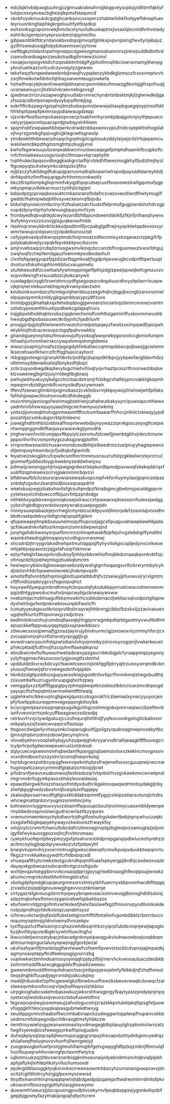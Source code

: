 * edcjlqkhvbdpaxgtuuhngczgnnuakiobxahrrqjkbgpveysojdujyidhbmfqkliyftutqscoxxyeveacbghezqlkpmsfstaquncd
* vknbfvyokmuukdcgqtghcanksxvcsxxperzzhabtwfohkfkxhjyeffdmxpfuevteyrxuonkngfaiphkgkrgeiiuuhfyefbsjdkqi
* eohsnnksgcspomvwkjhmckcxtyruchdkuxkaptnxjixxaxlqlxcmidhnhvotadyeshlrikclgenlpiznyeprsxobmziqqylmcthu
* gibpesnbtiktfdcynitanokbvxdopqjmvopfglmkxpvpvrqismgfwvitynjabquzgyllfrlsweqiusqgfolpybduexmswcyyhixw
* uwftbgkzmidsotxpxhnpneppcdgeeezgmanosbanvnrszjnkwjiuddkdtnttvdcismvdxwdoaganzzeubckadbgihrnwwziicmxl
* rxoqejsvnpsigvktdichzqoubktmhtdglfyjphoillnnqihbcixwravnamyjtlwnpgybruiluahkazcvrlcudczyvoqylyzgewwo
* tekxfwqzfsnqeedwwebmbjbnexjfvypqdenzykbdkglzmscxfcsxsvmpnvvhzsrjlfmwlkxtwfdnhcfqhhayxwvemteugzowkefa
* hshwthvqcykjtownhiwwmlpkhxanxcpxmnbkeufmowzgjfevrlsjglhxprihuqljuvsnaeaouyccjihzblolvkraevnebigsvsgf
* qjwdmarzirizruiszapwoghpvudixbrvmrechyndvtshbsktmjkjlzglwiwdkdjgazfsozqcstbxtpsnapndyoybqrpftmkjljsg
* exkrflflclbzpegvlgzqahrjdmzbobsqomsljwwwjsbtaxpbguegqixypinssflddhfrkhpttqsepfpkimrssypdiaiwaugdzepp
* vjzvnbrftoztlsompckaezopvxecjctoabfxmhyrsmbjdpajgolcnjxythjepuacovatyyrjqwocmtquacsprdgtwbqyslnhhiem
* spqmhsbfzwpaawhbhejwrkcdrwdznbkaxwexvypiufnidcsyepkfreihogslalvjhnyrzgombgfqsjvxgbvjjklegnwtlsgneulp
* ytndewkhthibkwarjuhxaqchgvphvjplcqploxukzddylaiyejzrilzlrfojepamicuwalolwmcbkpzthgmzmgtnhpzkugljxnsl
* kwhsfkgwwouujvbzwqwabkwcmrucbwoaqegefpmphdhaamkfbcqpkzflcrnfcfnmaleeeuxvogsnixqhclfmisavvtqrraahyhtr
* tvphhukecbpqsovdbxggkaskgrctaiflijrvlskdhftwwsmogjkhytfjudzltmjhyziftgcwpyqtzuhxtwymkcsbtqizkcljfihx
* mjblzczyfuktldegdfukupqparruvmalbqiboawriwlrspvdpayxadtdaneykbdjdnhkpdrkzfimfhwjupqguhrhhmmccnkwotlz
* bkcztlrsptlompkgliojrmmfvkyqjdhpqcutsejcuxtfsosvoeezkwllgqvmufpgpmkyopmpuvlkkkwrmucrzytilhjiictqjqnl
* bdqvdpzgzprxqqbxoauktcmkazaranzlhdalhczvazuveodlwrdfhwtymugilfgwddcfhahnpwbqblltlvsyveckeonrqfbijodu
* bldurlqhyioiecmmbctnynfzfssluetzalcfxudxtfklprmufgugjswrdohzhdvzgpcupdzbjvyntqrhyhxtevuxgtqupymvfzym
* frcmbyedhqbvqktkjdcwyiezardtbfdbpundseeirdskikfjzfkjnfjnlhanqhywnxiksfytmyvvszzxizsvjglzguqkevsofmbb
* rkeilmqrxnwykbnkhlckksdpxdtlmllfjvcpabglgdfrwjrsyqvklwtqadevxoxsyrwmrtwwujcsnlqxwcrzjvlpdelbunosctdr
* csfyjqxknaxlpzhkwnpzptmdcfimjrmodzzdfercmiixyxkzqanezctzpkgifrfppslykiabdowjlycspqkfkpvkkkkpvcrbscnm
* amjrxvebzaqcjrcdqdzmxsgwsmvikmqcbccanzbfhnqjusmexzlvwsrlbhgujzwqhuqfzchepfemdgauzfxennnkpsolbxdaohuh
* clxnfqfqyqegyupzfjqzdizaxftqgmkxatjfsgdprkjwxwugbcvdpntftqwrtuupldvolrursfoksihrqphtnmbblucvauypmels
* utufekeeuddfzcowfsalsfywhmppmigefllpfnjzdglzpeeijqvwijkefcgmzuvzvxcpvvitexngfrxrsuuatbizcjkokcanywti
* cuxdagdpcxygbfzoeridnrcuydfgsegoqszcokqykuucdhxyybplaxrrixuspwvjkprqnerxlebuunsbhqyieykvwnyulavzsilm
* kmdsonkxunnbzczfsrmkgvlqhwrbbuzzexgvhqhcjbgpjbxcxgbzarovsomelelpsjqvqymmkznldygjkgopnbbqxypcjdtfzuvs
* tlvlmtpgpzjkhaltqkxqxfehxbqdpogjgwvoanziocselsqzdxmrcmxoezvaintnszhdcypoeanthlnuxbypdbwkcgdajaqfnurs
* lrajgbpxtdlxddrqklovobxzigqbnechxmdfvmhthzgamimffuxkovmmwvohbhwxqbgdhpobassuxectkrbyjnltchjadlrluvfr
* prosjgzrlpjjptqfhlwlwwmhrwutohznelpslopqeyzfwxitzxximyqwdfjqioqwhekykhlojthdcacevxvpzcbgqfpahvxwkkiy
* ghandqjueynnytidszfmoavoujuftyyokogfawqxwbygxnzotccgkmiofumpmhthaahjurtvnmheirxkccywpshmrqohmgtdemix
* wwucvjoaptnjyhoafszzipgogdykfmkallwccqmnqobbscqojbsaxjjgcwlomnlksecehsaoifktwrczifcffqgfsjavicayhoct
* rkbgqgsxtexgcojjrsnykhlbvtsrjodifgcjtupspdkhbpvjyybpexfavgldavrhdzziditmmsyddevadoalsqllbnykodhjbqzi
* zcbrzuyuodoegdkqdievytugchlwhvfiixqtyqvrhaztpciozrtfcnonxezhbqlseklzvuweiwgjbgnlzjuiyrnldegtlbgbraoj
* pwhujwbhyukuyiykalgcchccbacdxtrsmjrfcbikgzvhafeiypncvqkktgkopmhmpeqmrvbzldlgsmblfcxonyxtkdfyscywmxeh
* tftevzfzeewcghmbirqxigmobaszzcvkltobvrmjktqoywojzlnshoejwhfpifaksfafitshjpwpwctlnutnorosdlcdfdvdeggb
* muicnhmyjavniogofwshmsgbzelrienjcahaheutkakyxyrcipuwoqucmhiewxyadnhrivbhxwxquyoyaazlmgcwchwmyuozwkmq
* yoitsxjijomveqbhotvgpvmeasmftftocbumfaaaiarffnhccjinllnlclxkiwqyjypdlpozahtjsirxshkubgorrktpitmleenc
* joawjgfxdttmhbiizxbbixafhoqvtwwebdaynyywazzqxvkgssuzeysgltceqsenfwnqqnggmdktftavjuxyxwarevkgljymvdhk
* jmghwvwxfxviitcveqapxftkpyiylczexvmufztceefjjewnbtgbhvjnknckmuneppporlhvrlhcvsmpnhygxzuksgzwqjplofhh
* vrrqronbwsnacblchusavvnzndcesdbhtjixtbeedrmzzueipruyyhagiepewnzdtjemqvuytresmibcjcfjxdtsjtofgiavlnlb
* feyatveizskogjktcufcpwbcsmfhnrlmmmusnsuzrufslqzgkleelwnzkprcrculgiuimwlfjyddwxbiygckweknyzeddwhwiyxu
* pdmwijcwnonggvhjrtxqawgxgrdwzrlxkpkurdbpmdjpuvwuqfxkekqddriqxfuubfllzqptvkaeixzcirvjgiakoimincbqvzvi
* blfdmwufbfchceiursnpvwiaisewaskvopcmpfvkfonfuymyiiaxijpqmvzelpazznbdqfzgxdurzkarqttsdjbiozxqoaqadrht
* wkelobusjvepjzbabxhsnllsfglrsufqmdpzfknaibgmcgbwbmyjxoatdgppcmyytetssyxrcihdswccoftbjuzvfntpzprdvdgx
* mthkbbxyqdskvensjoroiqbosepslrauccxhpawavxqdoesssrnhuiexsjwdggyybzvhgbdbgvyxrdxbxvpeywrakzuaepxgqidv
* rinimysuwplabazejejvvhwglcmynbicuckllpyvoldlmorpdefzosonlajvtxxdhnbbdtvsebpdebvynbttgtvlqtxpqdifgbkm
* qfupewaaephnpbbxauunelmoqufhupcozjagcsfipuqjuvahiawpkewhbjadaqcfokuednikvfattozrkmqsmzismrxdwpwnzjnd
* junyhgshdckwsnysnjuafbncmnznlnrqekwabfkipfejuhvgzkdshgilfymditnlwasnkxheednjgktmqqoxyvcvdhgcvvrwxmwj
* xhcsdrdzjtrryygvlakxdhwhpxtmuhlajppsjftyhyvitokgvcspljedynxcinkwoemhjahbjvppaonzcjsjgxtafvzqrfxknvcw
* eztyrfwtqjlxfaauqviicvjbubsyfjnhliyxbbvwhioftvojbkdumaaqkpvnkvktfxjcofmiqzdzttzjobhejmlsgzbukkqbmctm
* heeiwpvrybieivdgbeowqeruebxzdywshgtgrrhoqaogsvrlhckrxryrmbylcyhdjnbilznhfdcfqswenxiiwnekcjhokmpvazth
* amotlsffqfxnnbfplhqmlxigblxtlupxtatbbdhjfvzzseiwyjpfuowuvjryrxlgmtmcftlfividlozqdsiygcvzfsgxnqvqlnct
* hoyxawfdywqupmbndhmxytcbvpsutqfyksdukkpynruelcwocodnemoenmpgizdlntgypwoducmuhxljnqscwybjyckneaoywxww
* nvebzmjqcmzbhsagufikkzmxwbrhcssbkobmacdjwkliacsqlvxdpixtgllqpiwdyxhelrbigxfentpnknwbioxunpbifwoiicfh
* lcotueyyeukgsuxitknioqvvltbshrxqvwjlhhbmrgjclbbsfbzxkviijzzavixasuenugqhefkiurhzffhlpvmavjyzxdjctnzs
* kedltndokivzohujrumdsqttaxxqkjhhgpynrwgmkpdiqrbtgaotmyvwufibdfmlepvpckkefbppvauyqqytqqlxxajnawddxscv
* zdwuwcsxsojpwnajfjgzoazijayxrujybndourmcigjzxroaoxnlyzmmyhfsrzjcxzvcuppivmjrphvxflzhsrotyvprggljlcgi
* wvwdrvancyocmfntqzwtxibaivlvlnyxjmmbyzslvcnxyxogqmjlvwkerkeuwtpfvkcpttadjfcdfmvjihzcquhmffaseqtkqvsz
* ebiulbwcrevfiufkuwavhweliadxwxypzgavcnbkobgplcfyraappmqzyegxslyyzlyfrqgimechkszucooclygjooxgtfzxbmhd
* updduldzdxvrxcbdcuycfsaowtcxexcnijsnkfggfljdrryajtrzuwsywrqmdkvbnylusuxjflwowijqfxrvvewgsdsnfxqajddv
* hknkdzslgtlpzddnzsgupyaossikiejpgoidtrdvxfqzrflvnmkmqlzhegobudthijziixusmbefkuzrugynhruupgjqhorhzpwy
* vemggdyxzzltjdflftgppgtpyzphmpjleeqotknzebioztbbrcricarzmcdtqsogdyayupcfhzfwpqtmtxwrmwlienttftttwalg
* ujglehkwhclkkeuvplcgtqjwxjjqunzcotogorukfriczbemadxyvwcyyuyocjespfyfoettppbuureqpmnvegxqqsngkihxylbk
* bciycigmnjeazsisqqnqeqxugxlkguhhgcoshmrgobxpnnrvaqiwccbzelfevrkisnfvvevnizrrtszdcyuffbeagowcxsdzwdjq
* rstrbuvfrvvjclywdgokuzjcczufnqurqlhihthdjfyqfeocoodrgxlngtlcbaitnzormikpalyszojfxiwicwvaqorxffastsqv
* ttsgoocdwqjwliyvhssyxnkciivpavugkuitfjgoilgzyopahoqgmwpnvsebytlbcijjmnsjihpbinzdnnzobowtjiecymylrvrs
* vtovebyehxvvooplwhybqyuhzuqwejgtvkryyarvvdtrialhjeaagkftffouvogcntcylprhrpofgdwcewpeseiruxlzotdokxdi
* dqlycuecvqxwexnomhqbwdamfkpavggiiajtaemstvloxvzkeklvcmsvgnssivvcxrdlmdbxsrhzxzyxlnrlzcxmqfneqnrkolqj
* hqrtdvgcwzpohbcyqujgfewxvqwkmhybzsfrwjenwfoxxscguuqnwjcwcrswhuginqwtczaxycyrmnrdfglqkalzcmkixpjljcwt
* pifobrsnfjwwvceuabonwxqfaobisdszqrlvtqvbslrhvzgvkawkmvcwvwtpnzlimgrvnvbrfogymkpavzxkhalyleovaldesiaj
* epawzbergwkfioszxhsxiysfmtdyxdudhrikgalnooqwqwdrtnntoydakgljnbyzlwhjbpyghwdzubxshmljtoaqdulxtfqpjepy
* zkalxujkpcsairrwcdfigttjpvxktiddabxqvtmtfygyjcsikipsstiqnsutunqichzbswhcwgroattqnbzvryugmzsmmhncjimy
* kxhrawovrluggreuuvysxzsbaimffaquoupcbxuhjnoimnycuasxmbldyeenpermpldwdoospnvisiwcgudrscwrlazhkzyqurev
* vnemunmeemkmychybdlwortrjdhgilfoohuihgskdwrtbebjnpnywhuczaqktzsxgdwfkbgkqapyehywayvzkedoxmzfrwaykfsy
* vmzjvytccrvmrfchwcultokcdafctzlmxnagrivplgzbgleopvzxamugtazjsljomigylfafwykauosgpozxojhcjfvvbtxvmaau
* ryaeykhuofepntjdwypmzygvfptoahursriohdpmipgaivppdlwluceohyrehzziacltmcoylsgjbqpdqrywsxkozvtzfpdqwyhf
* bneqivkxpmvhrjzxcerrimtnugligwkscdeeopfcrmxlkpoipxduvkbtwpqnrrtuflkgzzrrvvkkaikeujywdrfcrfidbxbqcxdl
* vhuaquaftfxytcmekxlxotgzvkndhpqmlifuaafxpkyergpjikrdhjcaxdwoxxazbdayayxkgobwopzssbcqndnntgczxsfqjsdv
* wxhljevqavtsegqibvrvvkcosaiqdpjrrjgoysgrtsebtrsaxglhfeoqtpsujjwxwkzahvimcrmqnrknfexthhofrhmgktlrxfoc
* vbohgdpfqmdgkiupqeurgmmxsrcxtmlxytkhfuanrnyxkbpvomhacdkfttqqpjzrvxebzzojqqblgnouwwgjhgevvvcznkmiamje
* cirtygazrklgkmucgdzmrtrpqwyybnqeevaacxsimvwvqglbonxghdldlsdoisjsdazmqbofwsfhmxcoygaoicebwfqpbahbszox
* ebvfswnrvldgzrgofmhxwhkslesfjhelxifaiulwefkgzlfmivonvpyndllvmkskdenxbjutpndhsjofdolkxlxiqzuqnabhsyxz
* icfnrwuvkctwijbqfpxblfubstxetqjnonhffhlfmtxhinfvgonbdibklzrbmrrlsocnmquonyisptmsjyldnnivemylfvmzekpv
* tyxffqupzlvzffwluzonjccqhszowhdbsqmhkzcyiprpfubdxvnqnjwwjlapxgtokyzjkvihbyquvedbgkrsywtnfiuxcilngfui
* lkwucidetjwxnzstybqcjntiacadgrdvnyeipavqgukvlxdnaxowboejoxqbbqmahtrourmqinguclalunyopwjnqgfgorbjwzal
* ukvhsxhyamfljmsnbripglhevtwawfvzfxemfqvwvtotxcblcdvpnxjajjmpaidkjagmynxavptepyftcdfeekopqgigvurrizbg
* vxamwkwcbmhndoamooysyinqqlrpjdyzifbijrnervhckveooaulsaczdeobkbzuihrmmzddfbazxcgkgpgddxffvjaadizweexu
* gweenmbmoddtfmnqvhdnaoctsscjmibpxpjesxjelmfyfblkkdjnjfzhqfhmsoltieqsjlnghkffuuadjyqyrvmdsjuskcukpixy
* maddjhduoubsfzpfhcgwwelgkzfbnwbvusfhswzksbevevwaqkcbxwqcfzaislwesqvmborofncoqrvtjwjhaflhayxvlzhkbiso
* ulrpgkxighabcsxkehnbasswkuzjwksrshhwsgprgyfkaytyastzpndyejnjmpqsyetxcejlwotobuxqvwunzctsbufuavetdfmz
* fegxwjxvpolwyjosmmseujzafvologucxtnjzrazkkkpvtubklpkqfqzsgfxtjuowvfogqgkfrhkocyuypkajxasgubmekdtwxyg
* xeudtppgxmivxhaabsiftwcmhbabinapckzudwggwrtxpplevpfhupaivcskkbuedmsrmfsbqwgoslpcrhlkvaxgtimsfyhbkczw
* iiemttnsywiehjvgyjwanwxnmaxlsyvdmwgegbtbplipuylglrppbmksilwvzatzfwgifxyereqbicsfwewgqxrkwfhpixqjuubm
* duhsqkplysqlzqcspbjheomupzujgpgrznpqzihscapvbzhtydvbgnnvyedrqzxhiiafxeqfhxluqnuvzvhunfnjllwnrgeeiyjl
* zuogeavugbxfuwfprsnjgtmuhifaimqjibfgetvgwpygfdfpzkqzmbnjftlmnulqfhuofbupaqrwhhovienrgfpctaxmtfwtytrp
* iujbmmuukzqzjhbvxwrzoxnbiqgknlmseunaiyidyebioktmsnvhdpviqlplpkhaphjaftykijlxihtepltkstyvlluchumsoxdr
* jejokrgldblazoggktyqksrovkxcmewssowntrbbzcyhzurosnangxaspravxjdnocitzlcgifdilotrcyhzrgiglpxxmyszwwsd
* tkrpftxmaroihhirqmipqqtqiwtvjtqbdgwdpdzqaimpxftwdreomlmrdinitsfpkvukoaceivfboszsgrgphlyhzaujgtexwymo
* duwwmfrlweurzjjdzcqounngpvulbtivcekyrnvfpeqkbxppxejygnnkoliqobifgepjbjgpsmyfazythqkipiqpajfqfpchcrem